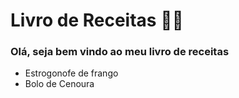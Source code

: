 # Livro de Receitas :man_cook:

### Olá, seja bem vindo ao meu livro de receitas

- Estrogonofe de frango
- Bolo de Cenoura

